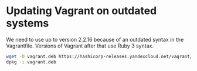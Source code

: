 # Updating Vagrant on outdated systems

We need to use up to version 2.2.16 because of an outdated syntax in the Vagrantfile. Versions of Vagrant after that
use Ruby 3 syntax.

```bash
wget -O vagrant.deb https://hashicorp-releases.yandexcloud.net/vagrant/2.2.16/vagrant_2.2.16_x86_64.deb
dpkg -i vagrant.deb
```
